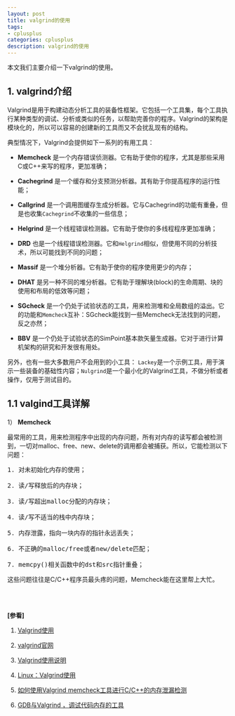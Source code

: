 ```yaml
---
layout: post
title: valgrind的使用
tags:
- cplusplus
categories: cplusplus
description: valgrind的使用
---
```



本文我们主要介绍一下valgrind的使用。




<!-- more -->


## 1. valgrind介绍
Valgrind是用于构建动态分析工具的装备性框架。它包括一个工具集，每个工具执行某种类型的调试、分析或类似的任务，以帮助完善你的程序。Valgrind的架构是模块化的，所以可以容易的创建新的工具而又不会扰乱现有的结构。


典型情况下，Valgrind会提供如下一系列的有用工具：

* **Memcheck** 是一个内存错误侦测器。它有助于使你的程序，尤其是那些采用C或C++来写的程序，更加准确；

* **Cachegrind** 是一个缓存和分支预测分析器。其有助于你提高程序的运行性能；

* **Callgrind** 是一个调用图缓存生成分析器。它与Cachegrind的功能有重叠，但是也收集```Cachegrind```不收集的一些信息；

* **Helgrind** 是一个线程错误检测器。它有助于使你的多线程程序更加准确；

* **DRD** 也是一个线程错误检测器。它和```Helgrind```相似，但使用不同的分析技术，所以可能找到不同的问题；

* **Massif** 是一个堆分析器。它有助于使你的程序使用更少的内存；

* **DHAT** 是另一种不同的堆分析器。它有助于理解块(block)的生命周期、块的使用和布局的低效等问题；

* **SGcheck** 是一个仍处于试验状态的工具，用来检测堆和全局数组的溢出。它的功能和```Memcheck```互补：SGcheck能找到一些Memcheck无法找到的问题，反之亦然；

* **BBV** 是一个仍处于试验状态的SimPoint基本款矢量生成器。它对于进行计算机架构的研究和开发很有用处。

另外，也有一些大多数用户不会用到的小工具： ```Lackey```是一个示例工具，用于演示一些装备的基础性内容；```Nulgrind```是一个最小化的Valgrind工具，不做分析或者操作，仅用于测试目的。

## 1.1 valgind工具详解

1） **Memcheck**

最常用的工具，用来检测程序中出现的内存问题，所有对内存的读写都会被检测到，一切对malloc、free、new、delete的调用都会被捕获。所以，它能检测以下问题：
<pre>
1. 对未初始化内存的使用；

2. 读/写释放后的内存块；

3. 读/写超出malloc分配的内存块；

4. 读/写不适当的栈中内存块；

5. 内存泄露，指向一块内存的指针永远丢失；

6. 不正确的malloc/free或者new/delete匹配；

7. memcpy()相关函数中的dst和src指针重叠；
</pre>
这些问题往往是C/C++程序员最头疼的问题，Memcheck能在这里帮上大忙。










<br />
<br />

**[参看]**

1. [Valgrind使用](https://www.cnblogs.com/napoleon_liu/articles/2001802.html)

2. [valgrind官网](http://valgrind.org/)

3. [Valgrind使用说明](https://blog.csdn.net/suifengpiao_2011/article/details/51886186)

4. [Linux：Valgrind使用](https://blog.csdn.net/test1280/article/details/71179526)

5. [如何使用Valgrind memcheck工具进行C/C++的内存泄漏检测](https://www.oschina.net/translate/valgrind-memcheck)

6. [GDB与Valgrind ，调试代码内存的工具](https://www.cnblogs.com/happenlee/p/9931423.html)

<br />
<br />
<br />





